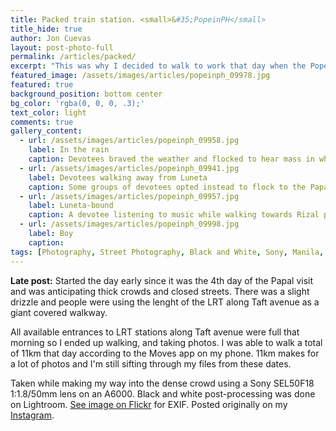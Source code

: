 ```yaml
---
title: Packed train station. <small>&#35;PopeinPH</small>
title_hide: true
author: Jon Cuevas
layout: post-photo-full
permalink: /articles/packed/
excerpt: "This was why I decided to walk to work that day when the Pope was here in Manila."
featured_image: /assets/images/articles/popeinph_09978.jpg
featured: true
background_position: bottom center
bg_color: 'rgba(0, 0, 0, .3);'
text_color: light
comments: true
gallery_content:
  - url: /assets/images/articles/popeinph_09958.jpg
    label: In the rain
    caption: Devotees braved the weather and flocked to hear mass in what would go down in record as one of the largest Catholic gatherings in recent history. (Day 4)
  - url: /assets/images/articles/popeinph_09941.jpg
    label: Devotees walking away from Luneta
    caption: Some groups of devotees opted instead to flock to the Papal Nunciature where Pope Francis is scheduled to make a stop before proceeding to the mass in Luneta. (Day 4)
  - url: /assets/images/articles/popeinph_09957.jpg
    label: Luneta-bound
    caption: A devotee listening to music while walking towards Rizal park. (Day 4)
  - url: /assets/images/articles/popeinph_09998.jpg
    label: Boy
    caption:
tags: [Photography, Street Photography, Black and White, Sony, Manila, PopeinPH, Streets of Manila, Mirrorless]
---
```


**Late post:** Started the day early since it was the 4th day of the Papal visit and was anticipating thick crowds and closed streets. There was a slight drizzle and people were using the lenght of the LRT along Taft avenue as a giant covered walkway.

All available entrances to LRT stations along Taft avenue were full that morning so I ended up walking, and taking photos. I was able to walk a total of 11km that day according to the Moves app on my phone. 11km makes for a lot of photos and I'm still sifting through my files from these dates.

Taken while making my way into the dense crowd using a Sony SEL50F18 1:1.8/50mm lens on an A6000. Black and white post-processing was done on Lightroom. [See image on Flickr][1] for EXIF. Posted originally on my [Instagram][2].

[1]: https://www.flickr.com/photos/archondigital/16330038831/
[2]: http://instagram.com/p/x_F8XVmq0S
